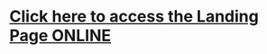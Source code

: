 # [Click here to access the Landing Page ONLINE]([https://gavrielaldrich.github.io/LandingPage-Test/])
